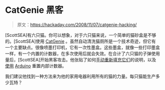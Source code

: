 # CatGenie 黑客

> 原文：<https://hackaday.com/2008/11/07/catgenie-hacking/>

[ScottSEA]有六只猫。你可以想象，对于六只猫来说，一个简单的猫砂盒是不够的。[ScottSEA]使用 [CatGenie](http://www.catgenie.com/) 。虽然自动清洗猫厕所是一个技术奇迹，但它有一个主要缺点。很像喷墨打印机，它有一次性墨盒。这些墨盒，就像一些打印墨盒一样，有一个内置的计数器，在多次使用后就会失效。在合计了六只猫的子弹使用量后，[ScottSEA]开始黑客攻击。他张贴了如何[手动重新填充它们](http://www.instructables.com/id/Refilling_a_CatGenie_SaniSolution_Cartridge/)的说明，以及[使用](http://www.instructables.com/id/CatGenie_Resetting_a_SaniSolution_Cartridge/) [Arduino](http://www.mahalo.com/Arduino_Hacks "Arduino - Mahalo") 重置内部计数器。

我们建议他找到一种方法来为他的家用电器利用所有的猫的力量。每只猫能生产多少瓦特？